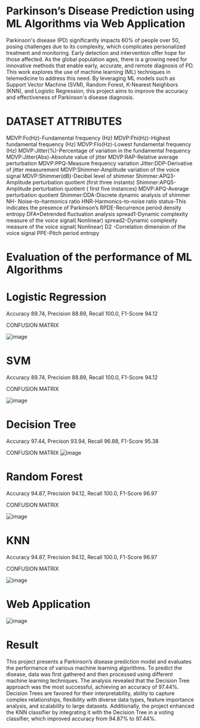 # Parkinson’s Disease Prediction using ML Algorithms via Web Application

Parkinson's disease (PD) significantly impacts 60% of people over 50, posing challenges due to its complexity, which complicates personalized treatment and monitoring. Early detection and intervention offer hope for those affected. As the global population ages, there is a growing need for innovative methods that enable early, accurate, and remote diagnosis of PD. This work explores the use of machine learning (ML) techniques in telemedicine to address this need. By leveraging ML models such as Support Vector Machine (SVM), Random Forest, K-Nearest Neighbors (KNN), and Logistic Regression, this project aims to improve the accuracy and effectiveness of Parkinson's disease diagnosis.

# DATASET ATTRIBUTES

MDVP:Fo(Hz)-Fundamental frequency (Hz)
MDVP:Fhi(Hz)-Highest fundamental frequency (Hz)
MDVP:Flo(Hz)-Lowest fundamental frequency (Hz)
MDVP:Jitter(%)-Percentage of variation in the fundamental frequency
MDVP:Jitter(Abs)-Absolute value of jitter
MDVP:RAP-Relative average perturbation
MDVP:PPQ-Measure frequency variation
Jitter:DDP-Derivative of jitter measurement
MDVP:Shimmer-Amplitude variation of the voice signal
MDVP:Shimmer(dB)-Decibel level of shimmer
Shimmer:APQ3-Amplitude perturbation quotient (first three instants)
Shimmer:APQ5-Amplitude perturbation quotient ( first five instances)
MDVP:APQ-Average perturbation quotient
Shimmer:DDA-Discrete dynamic analysis of shimmer
NH-	Noise-to-harmonics ratio
HNR-Harmonics-to-noise ratio
status-This indicates the presence of Parkinson’s
RPDE-Recurrence period density entropy
DFA*Detrended fluctuation analysis
spread1-Dynamic complexity measure of the voice signal( Nonlinear) 
spread2-Dynamic complexity measure of the voice signal( Nonlinear)
D2 -Correlation dimension of the voice signal
PPE-Pitch period entropy

# Evaluation of the performance of ML Algorithms

# Logistic Regression
Accuracy	89.74,
Precision	88.89,
Recall	100.0,
F1-Score	94.12

CONFUSION MATRIX

![image](https://github.com/user-attachments/assets/50c3bc08-f846-4633-a304-b07ea4f6a6c2)

# SVM	
Accuracy 89.74,
 Precision 88.89,
 Recall 100.0,
 F1-Score 94.12
 
CONFUSION MATRIX

 ![image](https://github.com/user-attachments/assets/62fb39a6-95e6-40af-9ca3-f67303b3dd44)

 
# Decision Tree	
Accuracy 97.44,
Precison 93.94,
Recall 96.88,
F1-Score 95.38

CONFUSION MATRIX
![image](https://github.com/user-attachments/assets/89b26982-5ac5-47dc-8db4-6934fd868580)

# Random Forest
Accuracy 94.87,
Precision 94.12,
Recall 100.0,
F1-Score 96.97

CONFUSION MATRIX

![image](https://github.com/user-attachments/assets/a5654e89-3d05-4b02-b32d-b031dfa05805)

# KNN
Accuracy 94.87,
Precision	94.12,
Recall 100.0,
F1-Score 96.97

CONFUSION MATRIX

![image](https://github.com/user-attachments/assets/359d5bef-8007-456f-ba60-4c8b8ac05a93)

# Web Application

![image](https://github.com/user-attachments/assets/ab529259-dbe5-46c9-ae3f-e5e625b07a4e)

# Result
This project presents a Parkinson’s disease prediction model and evaluates the performance of various machine learning algorithms. To predict the disease, data was first gathered and then processed using different machine learning techniques. The analysis revealed that the Decision Tree approach was the most successful, achieving an accuracy of 97.44%. Decision Trees are favored for their interpretability, ability to capture complex relationships, flexibility with diverse data types, feature importance analysis, and scalability to large datasets. Additionally, the project enhanced the KNN classifier by integrating it with the Decision Tree in a voting classifier, which improved accuracy from 94.87% to 97.44%.
